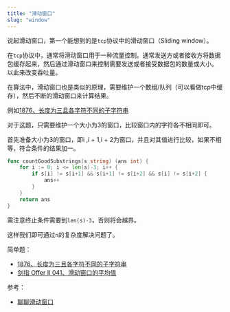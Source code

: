 ```yaml
---
title: "滑动窗口"
slug: "window"
---
```

说起滑动窗口，第一个能想到的是`tcp`协议中的滑动窗口（Sliding window）。

在`tcp`协议中，通常将滑动窗口用于一种流量控制。通常发送方或者接收方将数据包缓存起来，然后通过滑动窗口来控制需要发送或者接受数据包的数量或大小。
以此来改变吞吐量。

在算法中，滑动窗口也是类似的原理，需要维护一个数组/队列（可以看做tcp中缓存），然后不断的滑动窗口来计算结果。

例如[1876、长度为三且各字符不同的子字符串](../leetcode/1876长度为三且各字符不同的子字符串_readme)

对于这题，只需要维护一个大小为3的窗口，比较窗口内的字符各不相同即可。

首先准备大小为3的窗口，即i ,i + 1,i + 2为窗口，并且对其值进行比较，如果不相等，符合条件的结果加一。
```go
func countGoodSubstrings(s string) (ans int) {
	for i := 0; i <= len(s)-3; i++ {
		if s[i] != s[i+1] && s[i+1] != s[i+2] && s[i] != s[i+2] {
			ans++
		}
	}
	return ans
}
```
需注意终止条件需要到`len(s)-3`，否则将会越界。

这样我们即可通过`n`的复杂度解决问题了。


简单题：

- [1876、长度为三且各字符不同的子字符串](../leetcode/1876长度为三且各字符不同的子字符串_readme)
- [剑指 Offer II 041、滑动窗口的平均值](../leetcode/剑指OfferII041滑动窗口的平均值_read)



参考：
- [聊聊滑动窗口](https://mp.weixin.qq.com/s/qj-XMcBw8iq5kiXItboQLA)
